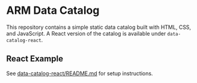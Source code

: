 # ARM Data Catalog

This repository contains a simple static data catalog built with HTML, CSS, and JavaScript. A React version of the catalog is available under `data-catalog-react`.

## React Example

See [data-catalog-react/README.md](data-catalog-react/README.md) for setup instructions.
